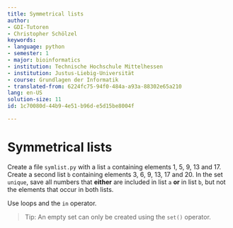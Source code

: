 ```yaml
---
title: Symmetrical lists
author:
- GDI-Tutoren
- Christopher Schölzel
keywords:
- language: python
- semester: 1
- major: bioinformatics
- institution: Technische Hochschule Mittelhessen
- institution: Justus-Liebig-Universität
- course: Grundlagen der Informatik
- translated-from: 6224fc75-94f0-484a-a93a-88302e65a210
lang: en-US
solution-size: 11
id: 1c70080d-44b9-4e51-b96d-e5d15be8004f

---
```

# Symmetrical lists

Create a file `symlist.py` with a list `a` containing elements 1, 5, 9, 13 and 17. Create a second list `b` containing elements 3, 6, 9, 13, 17 and 20. 
In the set `unique`, save all numbers that **either** are included in list `a` **or** in list `b`, but not the elements that occur in both lists. 

Use loops and the `in` operator.

> Tip: An empty set can only be created using the `set()` operator.
